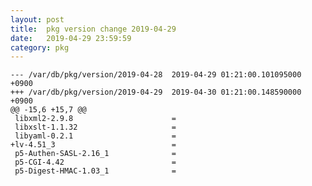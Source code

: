 ```yaml
---
layout: post
title:  pkg version change 2019-04-29
date:   2019-04-29 23:59:59
category: pkg
---
```


    --- /var/db/pkg/version/2019-04-28	2019-04-29 01:21:00.101095000 +0900
    +++ /var/db/pkg/version/2019-04-29	2019-04-30 01:21:00.148590000 +0900
    @@ -15,6 +15,7 @@
     libxml2-2.9.8                      =
     libxslt-1.1.32                     =
     libyaml-0.2.1                      =
    +lv-4.51_3                          =
     p5-Authen-SASL-2.16_1              =
     p5-CGI-4.42                        =
     p5-Digest-HMAC-1.03_1              =
